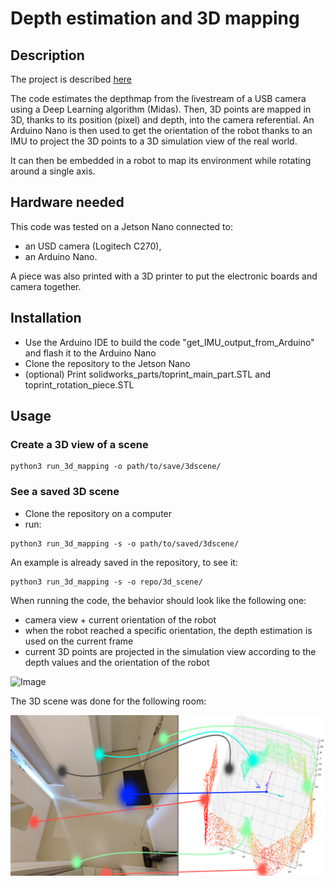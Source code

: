 # Depth estimation and 3D mapping

## Description

The project is described [here](https://apiquet.com/2021/04/09/depth-estimation-and-3d-mapping/)

The code estimates the depthmap from the livestream of a USB camera using a Deep Learning algorithm (Midas). Then, 3D points are mapped in 3D, thanks to its position (pixel) and depth, into the camera referential. An Arduino Nano is then used to get the orientation of the robot thanks to an IMU to project the 3D points to a 3D simulation view of the real world.

It can then be embedded in a robot to map its environment while rotating around a single axis.

## Hardware needed

This code was tested on a Jetson Nano connected to:

- an USD camera (Logitech C270),
- an Arduino Nano.

A piece was also printed with a 3D printer to put the electronic boards and camera together.

## Installation

- Use the Arduino IDE to build the code "get_IMU_output_from_Arduino" and flash it to the Arduino Nano
- Clone the repository to the Jetson Nano
- (optional) Print solidworks_parts/toprint_main_part.STL and toprint_rotation_piece.STL

## Usage

### Create a 3D view of a scene

``` shell
python3 run_3d_mapping -o path/to/save/3dscene/
```

### See a saved 3D scene

- Clone the repository on a computer
- run:

``` shell
python3 run_3d_mapping -s -o path/to/saved/3dscene/
```

An example is already saved in the repository, to see it:

``` shell
python3 run_3d_mapping -s -o repo/3d_scene/
```

When running the code, the behavior should look like the following one:

- camera view + current orientation of the robot
- when the robot reached a specific orientation, the depth estimation is used on the current frame
- current 3D points are projected in the simulation view according to the depth values and the orientation of the robot

![Image](images/projection_example.gif)

The 3D scene was done for the following room:

![Image](images/projection_example_explained.PNG)
